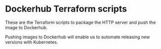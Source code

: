 # Dockerhub Terraform scripts

These are the Terraform scripts to package the HTTP server and push the image to Dockerhub.

Pushing images to Dockerhub will enable us to automate releasing new versions with Kubernetes.